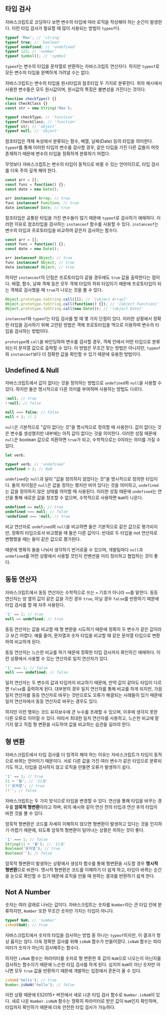 ## 타입 검사

자바스크립트로 코딩하다 보면 변수의 타입에 따라 로직을 작성해야 하는 순간이 발생한다. 이런 타입 검사가 필요할 때 많이 사용되는 방법이 `typeof`다.

```javascript
typeof 'Max'; // 'string'
typeof true; // 'boolean'
typeof undefined; // 'undefined'
typeof 123; // 'number'
typeof Symbol(); // 'symbol'
```

`typeof`는 변수의 타입을 문자열로 반환하는 자바스크립트 연산자다. 하지만 `typeof`로 모든 변수의 타입을 완벽하게 가려낼 수는 없다.

자바스크립트는 변수의 타입을 원시타입과 참조타입 두 가지로 분류한다. 위의 예시에서 사용한 변수들은 모두 원시값이며, 원시값의 특징은 불변성을 가진다는 것이다.

```javascript
function checkType() {}
class CheckClass {}
const str = new String('Max');

typeof checkType; // 'function'
typeof CheckClass; // 'function'
typeof str; // 'object'
typeof null; // 'object'
```

참조타입은 객체 속성에서 분류되는 함수, 배열, 날짜(Date) 등의 타입을 의미한다. `typeof`를 통해 이러한 타입의 변수를 검사할 경우, 같은 타입을 가진 다른 값들이 여럿 존재하기 때문에 변수의 타입을 정확하게 분류하기 어렵다.

무엇보다 자바스크립트는 변수의 타입이 동적으로 바뀔 수 있는 언어이므로, 타입 검사를 더욱 주의 깊게 해야 한다.

```javascript
const arr = [];
const func = function() {};
const date = new Date();

arr instanceof Array; // true
func instanceof Function; // true
date instanceof Date; // true
```

참조타입은 공통된 타입을 가진 변수들이 많기 때문에 `typeof`로 검사하기 애매하다. 이러한 이유로 참조타입을 검사하는 `instanceof` 함수를 사용할 수 있다. `instanceof`는 변수의 타입과 프로토타입을 비교하여 같은지 검사하는 함수다.

```javascript
const arr = [];
const func = function() {};
const date = new Date();

arr instanceof Object; // true
func instanceof Object; // true
date instanceof Object; // true
```

하지만 `instanceof`의 단점은 프로토타입이 같을 경우에도 `true` 값을 출력한다는 점이다. 배열, 함수, 날짜 객체 등은 모두 객체 타입의 하위 타입이기 때문에 프로토타입이 되는 객체로 검사했을 때 `true`가 나오는 것을 볼 수 있다.

```javascript
Object.prototype.toString.call([]); // '[object Array]'
Object.prototype.toString.call(function() {}); // '[object Function]'
Object.prototype.toString.call(new Date()); // '[object Date]'
```

`instanceof`와 `typeof`는 타입 검사를 할 때 몇 가지 단점이 있다. 이러한 상황에서 정확한 타입을 검사하기 위해 고안된 방법은 객체 프로토타입을 역으로 이용하여 변수의 타입을 검사하는 방법이다.

`prototype`에 `call`을 바인딩하여 변수를 검사할 경우, 객체 안에서 어떤 타입으로 분류되는지 문자열 값으로 출력할 수 있다. 이 방법은 무조건 맞는 방법은 아니지만, `typeof`와 `instanceof`보다 더 정확한 값을 확인할 수 있기 때문에 유용한 방법이다. 

## Undefined & Null

자바스크립트에서 값이 없다는 것을 정의하는 방법으로 `undefined`와 `null`을 사용할 수 있다. 하지만 둘은 명시적으로 다른 의미를 부여하며 사용하는 방법도 다르다.

```javascript
!null; // true
!!null; // false

null === false; // false
null + 2; // 2
```

`null`은 기본적으로 "값이 없다는 것"을 명시적으로 정의할 때 사용한다. 값이 없다는 것은 변수를 생성했지만 내부에는 아직 값이 없다는 것을 의미한다. 이러한 성질 때문에 `null`은 boolean 값으로 치환하면 `true`가 되고, 수학적으로는 0이라는 의미를 가질 수 있다.

```javascript
let verb;

typeof verb; // 'undefined'
undefined + 2; // NaN
```

`undefined`는 `null`과 달리 "값을 정의하지 않았다는 것"을 명시적으로 정의한 타입이다. 둘의 차이점은 `null`은 값을 정의는 했지만 비어 있다는 것을 의미하고, `undefined`는 값을 정의하지 않은 상태를 의미할 때 사용된다. 이러한 성질 때문에 `undefined`는 연산을 통해 새로운 값을 창조할 수 없으며, 수학적으로 사용하면 `NaN`이 나온다.

```javascript
undefined == null; // true
undefined === null; // false
!undefined === !null; // true
```

비교 연산자로 `undefined`와 `null`을 비교하면 둘은 기본적으로 같은 값으로 평가되지만, 정확히 타입으로서 비교했을 때 둘은 다른 값이다. 반대로 두 타입을 not 연산자로 변형했을 때는 둘이 같은 값으로 평가된다.

때문에 명확히 둘을 나눠서 생각하기 번거로울 수 있으며, 개발팀마다 `null`과 `undefined`를 어떤 상황에서 사용할 것인지 컨벤션을 미리 정리하고 협업하는 것이 좋다.

## 동등 연산자

자바스크립트에서 동등 연산자는 수학적으로 쓰는 `=` 기호가 아니라 `==`를 말한다. 동등 연산자는 양 옆의 값이 같은 값을 가진 경우 `true`, 아닐 경우 `false`를 반환하기 때문에 타입 검사를 할 때 자주 사용된다.

```javascript
'1' == 1; // true
null == undefined; // true
```

동등 연산자는 값을 비교할 때 형 변환을 시도하기 때문에 정확히 두 변수가 같은 값이라고 보긴 어렵다. 예를 들어, 문자열과 숫자 타입을 비교할 때 같은 문자열 타입으로 변환하여 비교하게 된다.

동등 연산자는 느슨한 비교를 하기 때문에 정확한 타입 검사까지 확인하긴 애매하다. 이런 상황에서 사용할 수 있는 연산자로 일치 연산자가 있다.

```javascript
'1' === 1; // false
null === undefined; // false
```

일치 연산자는 두 변수의 값과 타입까지 비교하기 때문에, 만약 값이 같아도 타입이 다르면 `false`를 출력하게 된다. 대부분의 경우 일치 연산자를 통해 비교를 하게 되지만, 가끔 일치 연산자를 동등 연산자로 바꾸는 것만으로도 오류가 해결되는 사례들이 있기 때문에 일치 연산자에서 동등 연산자로 바꾸는 경우도 있다.

하지만 이런 행위는 코드 유지보수에 큰 누수를 초래할 수 있으며, 이후에 생각지 못한 다른 오류로 이어질 수 있다. 따라서 최대한 일치 연산자를 사용하고, 느슨한 비교에 맡기지 말고 직접 형 변환을 시도하여 값을 비교하는 습관을 길러야 한다.

## 형 변환

자바스크립트에서 타입 검사를 더 엄격히 해야 하는 이유는 자바스크립트가 타입이 동적으로 바뀌는 언어이기 때문이다. 서로 다른 값을 가진 여러 변수가 같은 타입으로 분류되기도 하고, 타입을 검사하지 않고 로직을 만들면 오류가 발생하기 쉽다.

```javascript
'1' == 1; // true
11 + '월'; // '11월'
!!'문자열'; // true
!!''; // false
```

자바스크립트는 두 가지 방식으로 타입을 변경할 수 있다. 연산을 통해 타입을 바꾸는 경우를 **암묵적 형변환**이라고 하며, 위의 예시와 같이 연산 전의 타입과 연산 후의 타입이 바뀐 것을 볼 수 있다.

암묵적 형변환은 코드를 자세히 이해하지 않으면 형변환이 발생하고 있다는 것을 인지하기 어렵기 때문에, 되도록 암묵적 형변환이 일어나는 상황은 피하는 것이 좋다.

```javascript
'1' === 1; // false
String(11 + '월'); // '11월'
Boolean('문자열'); // true
Boolean(''); // false
```

암묵적 형변환이 발생하는 상황에서 생성자 함수를 통해 형변환을 시도할 경우 **명시적 형변환**으로 바뀐다. 명시적 형변환은 코드를 이해하기 더 쉽게 하고, 타입이 바뀌는 순간을 눈으로 확인할 수 있기 때문에 로직을 만들 때 원하는 결과를 반환하기 쉽게 한다.

## Not A Number

숫자는 여러 갈래로 나뉘는 값이다. 자바스크립트는 숫자를 `Number`라는 큰 타입 안에 분류하지만, `Number` 또한 무조건 숫자만 가지는 타입이 아니다.

```javascript
typeof NaN; // 'number'
isNaN(NaN); // true
```

자바스크립트에서 숫자의 타입을 검사하는 방법 중 하나는 `typeof`이지만, 이 결과가 항상 옳지는 않다. 더욱 정확한 검사를 위해 `isNaN` 함수가 만들어졌다. `isNaN` 함수는 파라미터가 숫자가 아닌지 검사해주는 함수다.

하지만 `isNaN` 함수는 파라미터를 숫자로 형 변환한 후 값이 `NaN`으로 나오는지 아닌지를 검사하는 함수이기 때문에 느슨한 타입 검사를 하게 된다. 심지어 `NaN`이 아닌 숫자만 아니면 모두 `true` 값을 반환하기 때문에 개발하는 입장에서 혼돈이 올 수 있다.

```javascript
isNaN('hello'); // true
Number.isNaN('hello'); // false
```

이런 상황 때문에 ES2015+ 버전에서 새로 나온 타입 검사 함수로 `Number.isNaN`이 있다. 새로 나온 `Number.isNaN` 함수는 정확히 파라미터로 받은 값이 `NaN`인지 확인하며, 타입까지 확인하기 때문에 더욱 안전한 타입 검사가 가능하다.